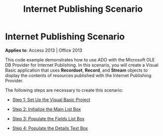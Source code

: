 ﻿---
title: Internet Publishing Scenario
TOCTitle: Internet Publishing Scenario
ms:assetid: 25a3fa8b-86ec-9e72-5e62-bf0d849479b7
ms:mtpsurl: https://msdn.microsoft.com/library/JJ249024(v=office.15)
ms:contentKeyID: 48543790
ms.date: 09/18/2015
mtps_version: v=office.15
---

# Internet Publishing Scenario


**Applies to**: Access 2013 | Office 2013

This code example demonstrates how to use ADO with the Microsoft OLE DB Provider for Internet Publishing. In this scenario, you will create a Visual Basic application that uses **Recordset**, **Record**, and **Stream** objects to display the contents of resources published with the Internet Publishing Provider.

The following steps are necessary to create this scenario:

  - [Step 1: Set Up the Visual Basic Project](step-1-set-up-the-visual-basic-project.md)

  - [Step 2: Initialize the Main List Box](step-2-initialize-the-main-list-box.md)

  - [Step 3: Populate the Fields List Box](step-3-populate-the-fields-list-box.md)

  - [Step 4: Populate the Details Text Box](step-4-populate-the-details-text-box.md)

